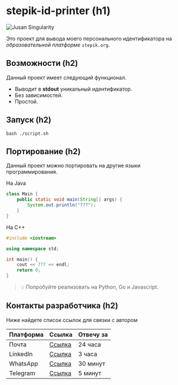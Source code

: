 # stepik-id-printer (h1)

![Jusan Singularity](https://ucarecdn.com/02b8ff49-8f2b-4ce9-be84-7d4bdc6b9b67/)

Это проект для вывода моего персонального идентификатора на *образовательной платформе* `stepik.org`.


## Возможности (h2)

Данный проект имеет следующий функционал.

- Выводит в **stdout** уникальный идентификатор.
- Без зависимостей.
- Простой.

## Запуск (h2)

```
bash ./script.sh
```
## Портирование (h2)

Данный проект можно портировать на другие языки программирования.

На Java

```java
class Main {
    public static void main(String[] args) {
        System.out.println("777");
    }
}
```

На C++

```C++
#include <iostream>

using namespace std;

int main() {
    cout << 777 << endl;
    return 0;
}
```

> :bulb: Попробуйте реализовать на Python, Go и Javascript.

## Контакты разработчика (h2)

Ниже найдете список ссылок для связки с автором

| **Платформа** | **Ссылка** | **Отвечу за** |
| --------- | ------ | --------- |
| Почта     | [Ссылка](https://github.com/abakhytzhan/jusan) | 24 часа   |
| LinkedIn  | [Ссылка](https://github.com/abakhytzhan/jusan) | 3 часа    |
| WhatsApp  | [Ссылка](https://github.com/abakhytzhan/jusan) | 30 минут  |
| Telegram  | [Ссылка](https://github.com/abakhytzhan/jusan) | 5 минут   |
